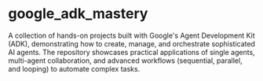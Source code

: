 # google_adk_mastery
A collection of hands-on projects built with Google's Agent Development Kit (ADK), demonstrating how to create, manage, and orchestrate sophisticated AI agents. The repository showcases practical applications of single agents, multi-agent collaboration, and advanced workflows (sequential, parallel, and looping) to automate complex tasks.
